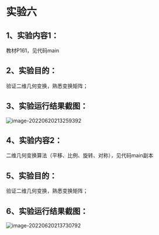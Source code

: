# 实验六

## 1、实验内容1：

教材P161，见代码main

## 2、实验目的：

验证二维几何变换，熟悉变换矩阵；

## 3、实验运行结果截图：

![image-20220620213259392](C:\Users\86135\AppData\Roaming\Typora\typora-user-images\image-20220620213259392.png)

## 4、实验内容2：

二维几何变换算法（平移、比例、旋转、对称），见代码main副本

## 5、实验目的：

验证二维几何变换，熟悉变换矩阵；

## 6、实验运行结果截图：



![image-20220620213730792](C:\Users\86135\AppData\Roaming\Typora\typora-user-images\image-20220620213730792.png)